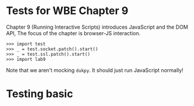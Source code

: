 Tests for WBE Chapter 9
=======================

Chapter 9 (Running Interactive Scripts) introduces JavaScript and the DOM API,
The focus of the chapter is browser-JS
interaction.

    >>> import test
    >>> _ = test.socket.patch().start()
    >>> _ = test.ssl.patch().start()
    >>> import lab9

Note that we aren't mocking `dukpy`. It should just run JavaScript normally!

Testing basic <script> support
==============================

The browser should download JavaScript code mentioned in a `<script>` tag:

    >>> url = 'http://test.test/html'
    >>> url2 = 'http://test.test/js'
    >>> html_page = "<script src=" + url2 + "></script>"
    >>> test.socket.respond(url, b"HTTP/1.0 200 OK\r\n\r\n" + html_page.encode("utf8"))
    >>> test.socket.respond(url2, b"HTTP/1.0 200 OK\r\n\r\n")
    >>> lab9.Browser().load(url)
    >>> test.socket.last_request(url2)
    b'GET /js HTTP/1.0\r\nHost: test.test\r\n\r\n'

If the script succeeds, the browser prints nothing:

    >>> test.socket.respond(url2, b"HTTP/1.0 200 OK\r\n\r\nvar x = 2; x + x")
    >>> lab9.Browser().load(url)

If instead the script crashes, the browser prints an error message:

    >>> test.socket.respond(url2, b"HTTP/1.0 200 OK\r\n\r\nthrow Error('Oops');")
    >>> lab9.Browser().load(url) #doctest: +ELLIPSIS
    Script http://test.test/js crashed Error: Oops
    ...

Note that in the last test I set the `ELLIPSIS` flag to elide the duktape stack
trace.

Testing JSContext
=================

For the rest of these tests we're going to use `console.log` for most testing:

    >>> script = "console.log('Hello, world!')"
    >>> test.socket.respond(url2, b"HTTP/1.0 200 OK\r\n\r\n" + script.encode("utf8"))
    >>> lab9.Browser().load(url)
    Hello, world!

Note that you can print other data structures as well:

    >>> script = "console.log([2, 3, 4])"
    >>> test.socket.respond(url2, b"HTTP/1.0 200 OK\r\n\r\n" + script.encode("utf8"))
    >>> lab9.Browser().load(url)
    [2, 3, 4]

Let's test that variables work:

    >>> script = "var x = 'Hello!'; console.log(x)"
    >>> test.socket.respond(url2, b"HTTP/1.0 200 OK\r\n\r\n" + script.encode("utf8"))
    >>> lab9.Browser().load(url)
    Hello!
    
Next let's try to do two scripts:

    >>> url2 = 'http://test.test/js1'
    >>> url3 = 'http://test.test/js2'
    >>> html_page = "<script src=" + url2 + "></script>" + "<script src=" + url3 + "></script>"
    >>> test.socket.respond(url, b"HTTP/1.0 200 OK\r\n\r\n" + html_page.encode("utf8"))
    >>> test.socket.respond(url2, b"HTTP/1.0 200 OK\r\n\r\nvar x = 'Testing, testing';")
    >>> test.socket.respond(url3, b"HTTP/1.0 200 OK\r\n\r\nconsole.log(x);")
    >>> lab9.Browser().load(url)
    Testing, testing

Testing querySelectorAll
========================

The `querySelectorAll` method is easiest to test by looking at the number of
matching nodes:

    >>> page = """<!doctype html>
    ... <div>
    ...   <p id=lorem>Lorem</p>
    ...   <p class=ipsum>Ipsum</p>
    ... </div>"""
    >>> test.socket.respond(url, b"HTTP/1.0 200 OK\r\n\r\n" + page.encode("utf8"))
    >>> b = lab9.Browser()
    >>> b.load(url)
    >>> js = b.tabs[0].js
    >>> js.run("document.querySelectorAll('div').length")
    1
    >>> js.run("document.querySelectorAll('p').length")
    2
    >>> js.run("document.querySelectorAll('html').length")
    1
    
That last query is finding an implicit tag. Complex queries are also supported

    >>> js.run("document.querySelectorAll('html p').length")
    2
    >>> js.run("document.querySelectorAll('html body div p').length")
    2
    >>> js.run("document.querySelectorAll('body html div p').length")
    0

Testing getAttribute
====================

`querySelectorAll` should return `Node` objects:

    >>> js.run("document.querySelectorAll('html')[0] instanceof Node")
    True


Once we have a `Node` object we can call `getAttribute`:

    >>> js.run("document.querySelectorAll('p')[0].getAttribute('id')")
    'lorem'

Note that this is "live": as the page changes `querySelectorAll` gives new results:

    >>> b.tabs[0].nodes.children[0].children[0].children[0].attributes['id'] = 'blah'
    >>> js.run("document.querySelectorAll('p')[0].getAttribute('id')")
    'blah'

Testing innerHTML
=================

Testing `innerHTML` is tricky because it knowingly misbehaves on hard-to-parse
HTML fragments. So we must purposely avoid testing those.

One annoying thing about `innerHTML` is that, since it is an assignment, it
returns its right hand side. I use `void()` to avoid testing that.

    >>> js.run("void(document.querySelectorAll('p')[0].innerHTML" +
    ...     " = 'This is a <b id=new>new</b> element!')")

Once we've changed the page, the browser should rerender:

    >>> lab9.print_tree(b.tabs[0].document)
     DocumentLayout()
       BlockLayout(x=13, y=18, width=774, height=30.0)
         BlockLayout(x=13, y=18, width=774, height=30.0)
           BlockLayout(x=13, y=18, width=774, height=30.0)
             InlineLayout(x=13, y=18, width=774, height=15.0)
               LineLayout(x=13, y=18, width=774, height=15.0)
                 TextLayout(x=13, y=20.25, width=48, height=12, font=Font size=12 weight=normal slant=roman style=None
                 TextLayout(x=73, y=20.25, width=24, height=12, font=Font size=12 weight=normal slant=roman style=None
                 TextLayout(x=109, y=20.25, width=12, height=12, font=Font size=12 weight=normal slant=roman style=None
                 TextLayout(x=133, y=20.25, width=36, height=12, font=Font size=12 weight=bold slant=roman style=None
                 TextLayout(x=181, y=20.25, width=96, height=12, font=Font size=12 weight=normal slant=roman style=None
             InlineLayout(x=13, y=33.0, width=774, height=15.0)
               LineLayout(x=13, y=33.0, width=774, height=15.0)
                 TextLayout(x=13, y=35.25, width=60, height=12, font=Font size=12 weight=normal slant=roman style=None

Note that there's now many `TextLayout`s inside the first `LineLayout`, one per
new word.

Now that we've modified the page we should be able to find the new elements:

    >>> js.run("document.querySelectorAll('b').length")
    1

We should also be able to delete nodes this way:

    >>> js.run("var old_b = document.querySelectorAll('b')[0]")
    >>> js.run("void(document.querySelectorAll('p')[0].innerHTML = 'Lorem')")
    >>> js.run("document.querySelectorAll('b').length")
    0
    
The page is rerendered again:

    >>> lab9.print_tree(b.tabs[0].document)
     DocumentLayout()
       BlockLayout(x=13, y=18, width=774, height=30.0)
         BlockLayout(x=13, y=18, width=774, height=30.0)
           BlockLayout(x=13, y=18, width=774, height=30.0)
             InlineLayout(x=13, y=18, width=774, height=15.0)
               LineLayout(x=13, y=18, width=774, height=15.0)
                 TextLayout(x=13, y=20.25, width=60, height=12, font=Font size=12 weight=normal slant=roman style=None
             InlineLayout(x=13, y=33.0, width=774, height=15.0)
               LineLayout(x=13, y=33.0, width=774, height=15.0)
                 TextLayout(x=13, y=35.25, width=60, height=12, font=Font size=12 weight=normal slant=roman style=None

Despite this, the old nodes should stick around:

    >>> js.run("old_b.getAttribute('id')")
    'new'

Testing events
==============

Events are the trickiest thing to test here. First, let's do a basic test of
adding an event listener and then triggering it. I'll use the `div` element to
test things:

    >>> div = b.tabs[0].nodes.children[0].children[0]
    >>> js.run("var div = document.querySelectorAll('div')[0]")
    >>> js.run("div.addEventListener('test', function(e) { console.log('Listener ran!')})")
    >>> js.dispatch_event("test", div)
    Listener ran!
    False

The `False` is from our `preventDefault` handling (we didn't call it).

Let's test each of our automatic event types. We'll need a new web page with a
link, a button, and an input area:

    >>> page = """<!doctype html>
    ... <a href=page2>Click me!</a>
    ... <form action=/post>
    ...   <input name=input value=hi>
    ...   <button>Submit</button>
    ... </form>"""
    >>> test.socket.respond(url, b"HTTP/1.0 200 OK\r\n\r\n" + page.encode("utf8"))
    >>> b.load(url)
    >>> js = b.tabs[1].js

Now we're going test five event handlers: clicking on the link, clicking on the
input, typing into the input, clicking on the button, and submitting the form.
We'll have a mix of `preventDefault` and non-`preventDefault` handlers to test
that feature as well.

    >>> js.run("var a = document.querySelectorAll('a')[0]")
    >>> js.run("var form = document.querySelectorAll('form')[0]")
    >>> js.run("var input = document.querySelectorAll('input')[0]")
    >>> js.run("var button = document.querySelectorAll('button')[0]")
    
Note that the `input` element has a value of `hi`:

    >>> js.run("input.getAttribute('value')")
    'hi'

Clicking on the link should be cancelled because we don't actually want to
navigate to a new page.

    >>> js.run("a.addEventListener('click', " +
    ...     "function(e) { console.log('a clicked'); e.preventDefault()})")

For the `input` element, clicking should work, because we need to focus it to
type into it. But let's cancel the `keydown` event just to test that that works.

    >>> js.run("input.addEventListener('click', " +
    ...     "function(e) { console.log('input clicked')})")
    >>> js.run("input.addEventListener('keydown', " +
    ...     "function(e) { console.log('input typed'); e.preventDefault()})")

Finally, let's allow clicking on the button but then cancel the form submission:

    >>> js.run("button.addEventListener('click', " +
    ...     "function(e) { console.log('button clicked')})")
    >>> js.run("form.addEventListener('submit', " +
    ...     "function(e) { console.log('form submitted'); e.preventDefault()})")

With these all set up, we need to do some clicking and typing to trigger these
events. The display list gives us coordinates for clicking.

    >>> lab9.print_tree(b.tabs[1].document)
     DocumentLayout()
       BlockLayout(x=13, y=18, width=774, height=30.0)
         BlockLayout(x=13, y=18, width=774, height=30.0)
           InlineLayout(x=13, y=18, width=774, height=15.0)
             LineLayout(x=13, y=18, width=774, height=15.0)
               TextLayout(x=13, y=20.25, width=60, height=12, font=Font size=12 weight=normal slant=roman style=None
               TextLayout(x=85, y=20.25, width=36, height=12, font=Font size=12 weight=normal slant=roman style=None
           InlineLayout(x=13, y=33.0, width=774, height=15.0)
             LineLayout(x=13, y=33.0, width=774, height=15.0)
               InputLayout(x=13, y=35.25, width=200, height=12)
               InputLayout(x=225, y=35.25, width=200, height=12)
    >>> b.tabs[1].click(14, 20)
    a clicked
    >>> b.tabs[1].click(14, 40)
    input clicked
    >>> b.tabs[1].keypress('t')
    input typed
    >>> b.tabs[1].click(230, 40)
    button clicked
    form submitted

However, we should not have navigated away from the original URL, because we
prevented submission:

    >>> b.tabs[1].history[-1]
    'http://test.test/html'
    
Similarly, when we clicked on the `input` element its `value` should be cleared,
but when we then typed `t` into it that was cancelled so the value should still
be empty at the end:

    >>> js.run("input.getAttribute('value')")
    ''
